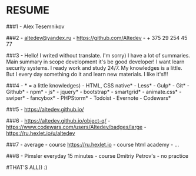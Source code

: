 # RESUME

###1
	- Alex Tesemnikov

###2
	- altedev@yandex.ru
	- https://github.com/Altedev
	- + 375 29 254 45 77

###3 
	- Hello! I writed without translate. I'm sorry) I have a lot of summaries. Main summary in scope development it's be good developer! I want learn security systems. I ready work and study 24/7. My knowledges is a little. But I every day something do it and learn new materials. I like it's!!!

###4
	- * = a little knowledges)
	- HTML, CSS native*
	- Less*
	- Gulp*
	- Git*
	- Github*
	- npm*
	- js*
	- jquery*
	- bootstrap*
	- smartgrid*
	- animate.css*
	- swiper*
	- fancybox*
	- PHPStorm*
	- Todoist
	- Evernote
	- Codewars*

###5
	- https://altedev.github.io/

###6
	- https://altedev.github.io/object-q/
	- https://www.codewars.com/users/Altedev/badges/large
	- https://ru.hexlet.io/u/altedev

###7
	- average
	- course https://ru.hexlet.io
	- course html academy
	- ...

###8
	- Pimsler everyday 15 minutes
	- course Dmitriy Petrov's
	- no practice

#THAT'S ALL))   :)
